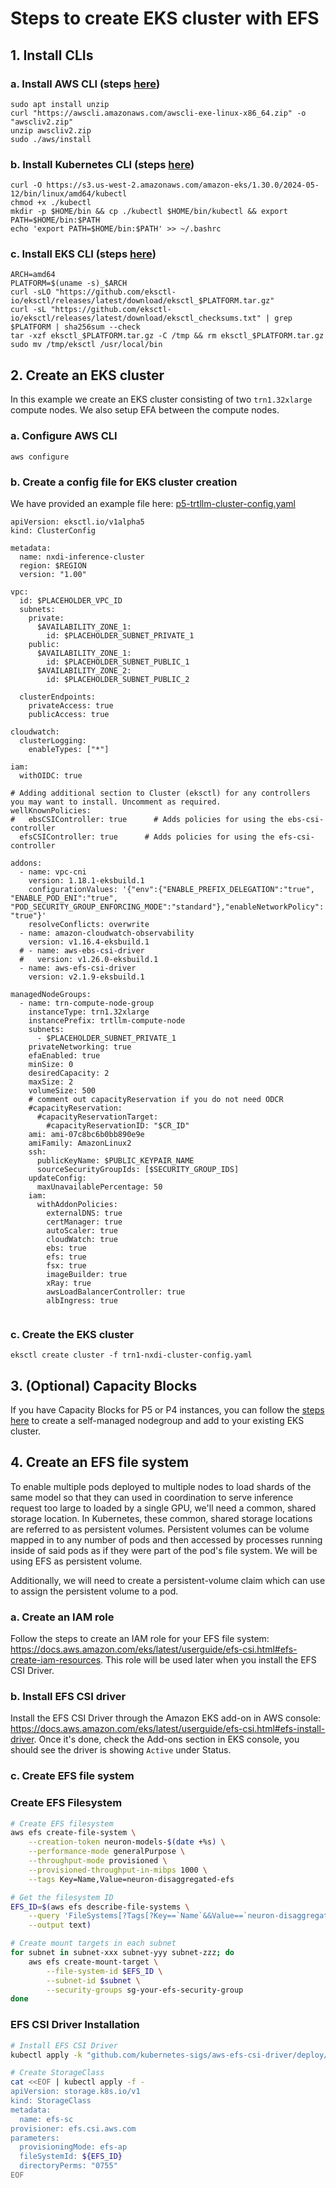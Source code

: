 # Steps to create EKS cluster with EFS

## 1. Install CLIs

### a. Install AWS CLI (steps [here](https://docs.aws.amazon.com/cli/latest/userguide/getting-started-install.html))

```
sudo apt install unzip
curl "https://awscli.amazonaws.com/awscli-exe-linux-x86_64.zip" -o "awscliv2.zip"
unzip awscliv2.zip
sudo ./aws/install
```

### b. Install Kubernetes CLI (steps [here](https://docs.aws.amazon.com/eks/latest/userguide/install-kubectl.html))

```
curl -O https://s3.us-west-2.amazonaws.com/amazon-eks/1.30.0/2024-05-12/bin/linux/amd64/kubectl
chmod +x ./kubectl
mkdir -p $HOME/bin && cp ./kubectl $HOME/bin/kubectl && export PATH=$HOME/bin:$PATH
echo 'export PATH=$HOME/bin:$PATH' >> ~/.bashrc
```

### c. Install EKS CLI (steps [here](https://eksctl.io/installation/))

```
ARCH=amd64
PLATFORM=$(uname -s)_$ARCH
curl -sLO "https://github.com/eksctl-io/eksctl/releases/latest/download/eksctl_$PLATFORM.tar.gz"
curl -sL "https://github.com/eksctl-io/eksctl/releases/latest/download/eksctl_checksums.txt" | grep $PLATFORM | sha256sum --check
tar -xzf eksctl_$PLATFORM.tar.gz -C /tmp && rm eksctl_$PLATFORM.tar.gz
sudo mv /tmp/eksctl /usr/local/bin
```


## 2. Create an EKS cluster

In this example we create an EKS cluster consisting of two `trn1.32xlarge` compute nodes. We also setup EFA between the compute nodes.

### a. Configure AWS CLI

```
aws configure
```

### b. Create a config file for EKS cluster creation

We have provided an example file here: [p5-trtllm-cluster-config.yaml](./trn1-nxd-cluster-config.yaml)

```
apiVersion: eksctl.io/v1alpha5
kind: ClusterConfig

metadata:
  name: nxdi-inference-cluster
  region: $REGION
  version: "1.00"

vpc:
  id: $PLACEHOLDER_VPC_ID
  subnets:
    private:
      $AVAILABILITY_ZONE_1:
        id: $PLACEHOLDER_SUBNET_PRIVATE_1
    public:
      $AVAILABILITY_ZONE_1:
        id: $PLACEHOLDER_SUBNET_PUBLIC_1
      $AVAILABILITY_ZONE_2:
        id: $PLACEHOLDER_SUBNET_PUBLIC_2
        
  clusterEndpoints:
    privateAccess: true
    publicAccess: true
      
cloudwatch:
  clusterLogging:
    enableTypes: ["*"]  

iam:
  withOIDC: true

# Adding additional section to Cluster (eksctl) for any controllers you may want to install. Uncomment as required. 
wellKnownPolicies:
#   ebsCSIController: true      # Adds policies for using the ebs-csi-controller
  efsCSIController: true      # Adds policies for using the efs-csi-controller  

addons:
  - name: vpc-cni
    version: 1.18.1-eksbuild.1
    configurationValues: '{"env":{"ENABLE_PREFIX_DELEGATION":"true", "ENABLE_POD_ENI":"true", "POD_SECURITY_GROUP_ENFORCING_MODE":"standard"},"enableNetworkPolicy": "true"}'
    resolveConflicts: overwrite      
  - name: amazon-cloudwatch-observability
    version: v1.16.4-eksbuild.1
  # - name: aws-ebs-csi-driver
  #   version: v1.26.0-eksbuild.1
  - name: aws-efs-csi-driver     
    version: v2.1.9-eksbuild.1  

managedNodeGroups:
  - name: trn-compute-node-group
    instanceType: trn1.32xlarge
    instancePrefix: trtllm-compute-node 
    subnets:
      - $PLACEHOLDER_SUBNET_PRIVATE_1
    privateNetworking: true
    efaEnabled: true
    minSize: 0
    desiredCapacity: 2
    maxSize: 2
    volumeSize: 500
    # comment out capacityReservation if you do not need ODCR
    #capacityReservation:
      #capacityReservationTarget:
        #capacityReservationID: "$CR_ID"
    ami: ami-07c8bc6b0bb890e9e
    amiFamily: AmazonLinux2
    ssh:
      publicKeyName: $PUBLIC_KEYPAIR_NAME
      sourceSecurityGroupIds: [$SECURITY_GROUP_IDS]
    updateConfig:
      maxUnavailablePercentage: 50
    iam:
      withAddonPolicies:
        externalDNS: true
        certManager: true
        autoScaler: true
        cloudWatch: true
        ebs: true
        efs: true
        fsx: true
        imageBuilder: true
        xRay: true
        awsLoadBalancerController: true
        albIngress: true
    
```


### c. Create the EKS cluster

```
eksctl create cluster -f trn1-nxdi-cluster-config.yaml
```

## 3. (Optional) Capacity Blocks

If you have Capacity Blocks for P5 or P4 instances, you can follow the [steps here](https://github.com/aws-samples/awsome-inference/tree/main/1.infrastructure#capacity-blocks) to create a self-managed nodegroup and add to your existing EKS cluster.


## 4. Create an EFS file system

To enable multiple pods deployed to multiple nodes to load shards of the same model so that they can used in coordination to serve inference request too large to loaded by a single GPU, we'll need a common, shared storage location. In Kubernetes, these common, shared storage locations are referred to as persistent volumes. Persistent volumes can be volume mapped in to any number of pods and then accessed by processes running inside of said pods as if they were part of the pod's file system. We will be using EFS as persistent volume.

Additionally, we will need to create a persistent-volume claim which can use to assign the persistent volume to a pod.
### a. Create an IAM role

Follow the steps to create an IAM role for your EFS file system: https://docs.aws.amazon.com/eks/latest/userguide/efs-csi.html#efs-create-iam-resources. This role will be used later when you install the EFS CSI Driver.

### b. Install EFS CSI driver

Install the EFS CSI Driver through the Amazon EKS add-on in AWS console: https://docs.aws.amazon.com/eks/latest/userguide/efs-csi.html#efs-install-driver. Once it's done, check the Add-ons section in EKS console, you should see the driver is showing `Active` under Status.

### c. Create EFS file system

### Create EFS Filesystem
```bash
# Create EFS filesystem
aws efs create-file-system \
    --creation-token neuron-models-$(date +%s) \
    --performance-mode generalPurpose \
    --throughput-mode provisioned \
    --provisioned-throughput-in-mibps 1000 \
    --tags Key=Name,Value=neuron-disaggregated-efs

# Get the filesystem ID
EFS_ID=$(aws efs describe-file-systems \
    --query 'FileSystems[?Tags[?Key==`Name`&&Value==`neuron-disaggregated-efs`]].FileSystemId' \
    --output text)

# Create mount targets in each subnet
for subnet in subnet-xxx subnet-yyy subnet-zzz; do
    aws efs create-mount-target \
        --file-system-id $EFS_ID \
        --subnet-id $subnet \
        --security-groups sg-your-efs-security-group
done
```


### EFS CSI Driver Installation
```bash
# Install EFS CSI Driver
kubectl apply -k "github.com/kubernetes-sigs/aws-efs-csi-driver/deploy/kubernetes/overlays/stable/?ref=release-1.7"

# Create StorageClass
cat <<EOF | kubectl apply -f -
apiVersion: storage.k8s.io/v1
kind: StorageClass
metadata:
  name: efs-sc
provisioner: efs.csi.aws.com
parameters:
  provisioningMode: efs-ap
  fileSystemId: ${EFS_ID}
  directoryPerms: "0755"
EOF
```